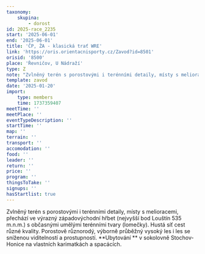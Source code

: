```yaml
---
taxonomy:
    skupina:
        - dorost
id: 2025-race_2235
start: '2025-06-01'
end: '2025-06-01'
title: 'ČP, ŽA - klasická trať WRE'
link: 'https://oris.orientacnisporty.cz/Zavod?id=8501'
orisid: '8500'
place: 'Řevničov, U Nádraží'
type: Z
note: "Zvlněný terén s porostovými i terénními detaily, místy s melioracemi, přechází ve výrazný\r\nzápadovýchodní hřbet (nejvyšší bod Louštín 535 m.n.m.) s občasnými umělými terénními\r\ntvary (lomečky). Hustá síť cest různé kvality. Porostově různorodý, výborně průběžný\r\nvysoký les i les se sníženou viditelností a prostupností.\r\n**Ubytování ** v sokolovně Stochov-Honice na vlastních karimatkách a spacácích."
template: zavod
date: '2025-01-20'
import:
    type: members
    time: 1737359407
meetTime: ''
meetPlace: ''
eventTypeDescription: ''
startTime: ''
map: ''
terrain: ''
transport: ''
accomodation: ''
food: ''
leader: ''
return: ''
price: ''
program: ''
thingsToTake: ''
signups: ''
hasStartlist: true
---
```


Zvlněný terén s porostovými i terénními detaily, místy s melioracemi, přechází ve výrazný
západovýchodní hřbet (nejvyšší bod Louštín 535 m.n.m.) s občasnými umělými terénními
tvary (lomečky). Hustá síť cest různé kvality. Porostově různorodý, výborně průběžný
vysoký les i les se sníženou viditelností a prostupností.
**Ubytování ** v sokolovně Stochov-Honice na vlastních karimatkách a spacácích.
